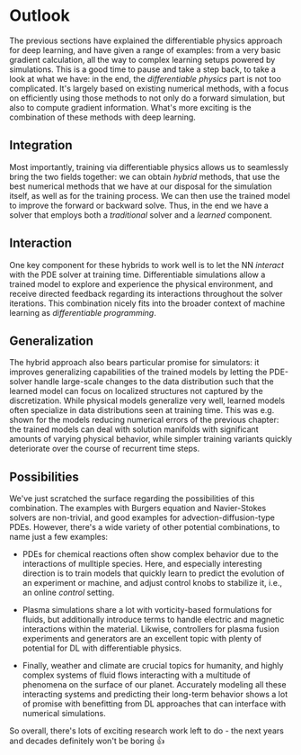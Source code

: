 Outlook
=======================

The previous sections have explained the differentiable physics approach for deep learning, and have given a range of examples: from a very basic gradient calculation, all the way to complex learning setups powered by simulations. This is a good time to pause and take a step back, to take a look at what we have: in the end, the _differentiable physics_ part is not too complicated. It's largely based on existing numerical methods, with a focus on efficiently using those methods to not only do a forward simulation, but also to compute gradient information. What's more exciting is the combination of these methods with deep learning. 

## Integration

Most importantly, training via differentiable physics allows us to seamlessly bring the two fields together:
we can obtain _hybrid_ methods, that use the best numerical methods that we have at our disposal for the simulation itself, as well as for the training process. We can then use the trained model to improve the forward or backward solve. Thus, in the end we have a solver that employs both a _traditional_ solver and a _learned_ component.

## Interaction

One key component for these hybrids to work well is to let the NN _interact_ with the PDE solver at training time. Differentiable simulations allow a trained model to explore and experience the physical environment, and receive directed feedback regarding its interactions throughout the solver iterations. This combination nicely fits into the broader context of machine learning as _differentiable programming_. 

## Generalization

The hybrid approach also bears particular promise for simulators: it improves generalizing capabilities of the trained models by letting the PDE-solver handle large-scale changes to the data distribution such that the learned model can focus on localized structures not captured by the discretization. While physical models generalize very well, learned models often specialize in data distributions seen at training time. This was e.g. shown for the models reducing numerical errors of the previous chapter: the trained models can deal with solution manifolds with significant amounts of varying physical behavior, while simpler training variants quickly deteriorate over the course of recurrent time steps.

## Possibilities

We've just scratched the surface regarding the possibilities of this combination. The examples with Burgers equation and Navier-Stokes solvers are non-trivial, and good examples for advection-diffusion-type PDEs. However, there's a wide variety of other potential combinations, to name just a few examples:

* PDEs for chemical reactions often show complex behavior due to the interactions of mulltiple species. Here, and especially interesting direction is to train models that quickly learn to predict the evolution of an experiment or machine, and adjust control knobs to stabilize it, i.e., an online _control_ setting.

* Plasma simulations share a lot with vorticity-based formulations for fluids, but additionally introduce terms to handle electric and magnetic interactions within the material. Likwise, controllers for plasma fusion experiments and generators are an excellent topic with plenty of potential for DL with differentiable physics.

* Finally, weather and climate are crucial topics for humanity, and highly complex systems of fluid flows interacting with a multitude of phenomena on the surface of our planet. Accurately modeling all these interacting systems and predicting their long-term behavior shows a lot of promise with benefitting from DL approaches that can interface with numerical simulations.

So overall, there's lots of exciting research work left to do - the next years and decades definitely won't be boring 👍
